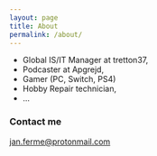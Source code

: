 ```yaml
---
layout: page
title: About
permalink: /about/
---
```


- Global IS/IT Manager at tretton37, 
- Podcaster at Apgrejd, 
- Gamer (PC, Switch, PS4)
- Hobby Repair technician, 
- ...

### Contact me

[jan.ferme@protonmail.com](mailto:jan.ferme@protonmail.com)
